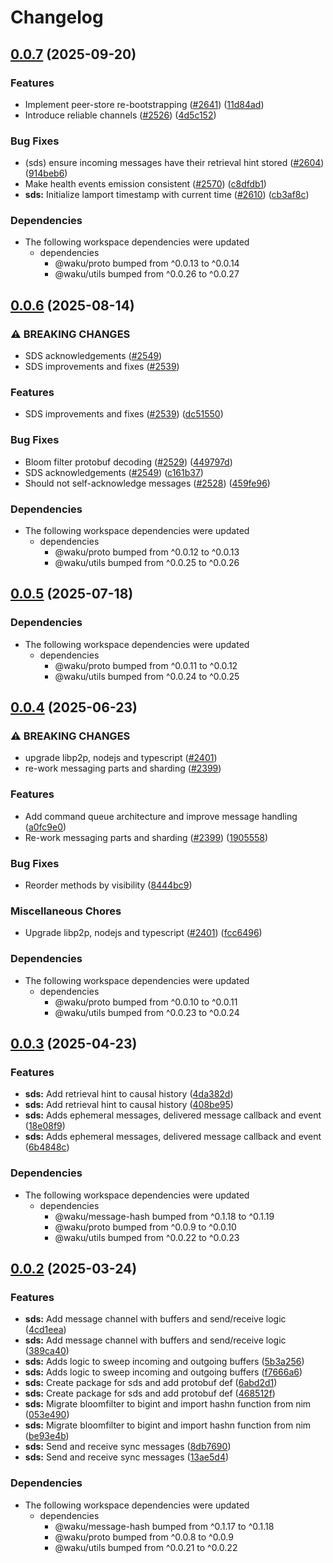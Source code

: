 # Changelog

## [0.0.7](https://github.com/waku-org/js-waku/compare/sds-v0.0.6...sds-v0.0.7) (2025-09-20)


### Features

* Implement peer-store re-bootstrapping ([#2641](https://github.com/waku-org/js-waku/issues/2641)) ([11d84ad](https://github.com/waku-org/js-waku/commit/11d84ad342fe45158ef0734f9ca070f14704503f))
* Introduce reliable channels ([#2526](https://github.com/waku-org/js-waku/issues/2526)) ([4d5c152](https://github.com/waku-org/js-waku/commit/4d5c152f5b1b1c241bbe7bb96d13d927a6f7550e))


### Bug Fixes

* (sds) ensure incoming messages have their retrieval hint stored ([#2604](https://github.com/waku-org/js-waku/issues/2604)) ([914beb6](https://github.com/waku-org/js-waku/commit/914beb6531a84f8c11ca951721225d47f9e6c285))
* Make health events emission consistent ([#2570](https://github.com/waku-org/js-waku/issues/2570)) ([c8dfdb1](https://github.com/waku-org/js-waku/commit/c8dfdb1ace8f0f8f668d8f2bb6e0eaed90041782))
* **sds:** Initialize lamport timestamp with current time ([#2610](https://github.com/waku-org/js-waku/issues/2610)) ([cb3af8c](https://github.com/waku-org/js-waku/commit/cb3af8cd4d820e20de1e342d40dbf85bea75e16d))


### Dependencies

* The following workspace dependencies were updated
  * dependencies
    * @waku/proto bumped from ^0.0.13 to ^0.0.14
    * @waku/utils bumped from ^0.0.26 to ^0.0.27

## [0.0.6](https://github.com/waku-org/js-waku/compare/sds-v0.0.5...sds-v0.0.6) (2025-08-14)


### ⚠ BREAKING CHANGES

* SDS acknowledgements ([#2549](https://github.com/waku-org/js-waku/issues/2549))
* SDS improvements and fixes ([#2539](https://github.com/waku-org/js-waku/issues/2539))

### Features

* SDS improvements and fixes ([#2539](https://github.com/waku-org/js-waku/issues/2539)) ([dc51550](https://github.com/waku-org/js-waku/commit/dc5155056b2f8583ffc4340701466f4820501c4a))


### Bug Fixes

* Bloom filter protobuf decoding ([#2529](https://github.com/waku-org/js-waku/issues/2529)) ([449797d](https://github.com/waku-org/js-waku/commit/449797d5c15c278b14952ac4db828e50116e1a61))
* SDS acknowledgements ([#2549](https://github.com/waku-org/js-waku/issues/2549)) ([c161b37](https://github.com/waku-org/js-waku/commit/c161b37d080419dce26cb019617226d8f706f5de))
* Should not self-acknowledge messages ([#2528](https://github.com/waku-org/js-waku/issues/2528)) ([459fe96](https://github.com/waku-org/js-waku/commit/459fe96fe6beeec61f1403829b49bd07d2d559ef))


### Dependencies

* The following workspace dependencies were updated
  * dependencies
    * @waku/proto bumped from ^0.0.12 to ^0.0.13
    * @waku/utils bumped from ^0.0.25 to ^0.0.26

## [0.0.5](https://github.com/waku-org/js-waku/compare/sds-v0.0.4...sds-v0.0.5) (2025-07-18)


### Dependencies

* The following workspace dependencies were updated
  * dependencies
    * @waku/proto bumped from ^0.0.11 to ^0.0.12
    * @waku/utils bumped from ^0.0.24 to ^0.0.25

## [0.0.4](https://github.com/waku-org/js-waku/compare/sds-v0.0.3...sds-v0.0.4) (2025-06-23)


### ⚠ BREAKING CHANGES

* upgrade libp2p, nodejs and typescript ([#2401](https://github.com/waku-org/js-waku/issues/2401))
* re-work messaging parts and sharding  ([#2399](https://github.com/waku-org/js-waku/issues/2399))

### Features

* Add command queue architecture and improve message handling ([a0fc9e0](https://github.com/waku-org/js-waku/commit/a0fc9e05d4ef103b58c8ef0574bdaaaa421bf4da))
* Re-work messaging parts and sharding  ([#2399](https://github.com/waku-org/js-waku/issues/2399)) ([1905558](https://github.com/waku-org/js-waku/commit/1905558753a7bf61c3dd27d6892d0f561d4c57c6))


### Bug Fixes

* Reorder methods by visibility ([8444bc9](https://github.com/waku-org/js-waku/commit/8444bc940fd26b52a0b1662f6923b49a22f9325d))


### Miscellaneous Chores

* Upgrade libp2p, nodejs and typescript ([#2401](https://github.com/waku-org/js-waku/issues/2401)) ([fcc6496](https://github.com/waku-org/js-waku/commit/fcc6496fef914c56f6a4d2d17c494c8b94caea3c))


### Dependencies

* The following workspace dependencies were updated
  * dependencies
    * @waku/proto bumped from ^0.0.10 to ^0.0.11
    * @waku/utils bumped from ^0.0.23 to ^0.0.24

## [0.0.3](https://github.com/waku-org/js-waku/compare/sds-v0.0.2...sds-v0.0.3) (2025-04-23)


### Features

* **sds:** Add retrieval hint to causal history ([4da382d](https://github.com/waku-org/js-waku/commit/4da382d59489645802d9efeb68e8eb05cdc95ec1))
* **sds:** Add retrieval hint to causal history ([408be95](https://github.com/waku-org/js-waku/commit/408be95a1317210e43a2caff3ecff40d457d17c4))
* **sds:** Adds ephemeral messages, delivered message callback and event ([18e08f9](https://github.com/waku-org/js-waku/commit/18e08f94dfb20538ebf6575acb7e7e395a08d2c1))
* **sds:** Adds ephemeral messages, delivered message callback and event ([6b4848c](https://github.com/waku-org/js-waku/commit/6b4848c8536d39914915dba011d4a075bfed0e4a))


### Dependencies

* The following workspace dependencies were updated
  * dependencies
    * @waku/message-hash bumped from ^0.1.18 to ^0.1.19
    * @waku/proto bumped from ^0.0.9 to ^0.0.10
    * @waku/utils bumped from ^0.0.22 to ^0.0.23

## [0.0.2](https://github.com/waku-org/js-waku/compare/sds-v0.0.1...sds-v0.0.2) (2025-03-24)


### Features

* **sds:** Add message channel with buffers and send/receive logic ([4cd1eea](https://github.com/waku-org/js-waku/commit/4cd1eea05a470a23cde8a6457addd3ac76289045))
* **sds:** Add message channel with buffers and send/receive logic ([389ca40](https://github.com/waku-org/js-waku/commit/389ca4062eebda91eac6d8e212ca4d063e7ac103))
* **sds:** Adds logic to sweep incoming and outgoing buffers ([5b3a256](https://github.com/waku-org/js-waku/commit/5b3a256b4cbba27a0640061ce90f9101bc56431e))
* **sds:** Adds logic to sweep incoming and outgoing buffers ([f7666a6](https://github.com/waku-org/js-waku/commit/f7666a658853726f732f39d7551227e5146114c9))
* **sds:** Create package for sds and add protobuf def ([6abd2d1](https://github.com/waku-org/js-waku/commit/6abd2d18a13f4a960c1d34404afd5972956035b4))
* **sds:** Create package for sds and add protobuf def ([468512f](https://github.com/waku-org/js-waku/commit/468512fa85a5e6c1618803338e0e9d17e1a9c4b7))
* **sds:** Migrate bloomfilter to bigint and import hashn function from nim ([053e490](https://github.com/waku-org/js-waku/commit/053e4901e7a523c47e5c3b73804ed6144a7ca563))
* **sds:** Migrate bloomfilter to bigint and import hashn function from nim ([be93e4b](https://github.com/waku-org/js-waku/commit/be93e4b71f1ecc2c6e3447cd7c5f46af24f70941))
* **sds:** Send and receive sync messages ([8db7690](https://github.com/waku-org/js-waku/commit/8db7690233ee34884d7d8d9174cf3b9a4bcb1e79))
* **sds:** Send and receive sync messages ([13ae5d4](https://github.com/waku-org/js-waku/commit/13ae5d4f73ef4828249a766a6a579c0aa281252e))


### Dependencies

* The following workspace dependencies were updated
  * dependencies
    * @waku/message-hash bumped from ^0.1.17 to ^0.1.18
    * @waku/proto bumped from ^0.0.8 to ^0.0.9
    * @waku/utils bumped from ^0.0.21 to ^0.0.22
